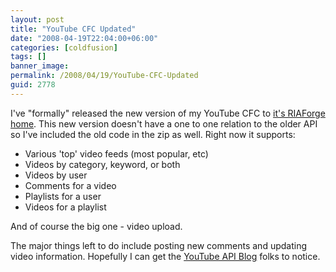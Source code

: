 ```yaml
---
layout: post
title: "YouTube CFC Updated"
date: "2008-04-19T22:04:00+06:00"
categories: [coldfusion]
tags: []
banner_image: 
permalink: /2008/04/19/YouTube-CFC-Updated
guid: 2778
---
```


I've "formally" released the new version of my YouTube CFC to <a href="http://youtubecfc.riaforge.org">it's RIAForge home</a>. This new version doesn't have a one to one relation to the older API so I've included the old code in the zip as well. Right now it supports:

<ul>
<li>Various 'top' video feeds (most popular, etc)
<li>Videos by category, keyword, or both
<li>Videos by user
<li>Comments for a video
<li>Playlists for a user
<li>Videos for a playlist
</ul>

And of course the big one - video upload.

The major things left to do include posting new comments and updating video information. Hopefully I can get the <a href="http://apiblog.youtube.com/">YouTube API Blog</a> folks to notice.
